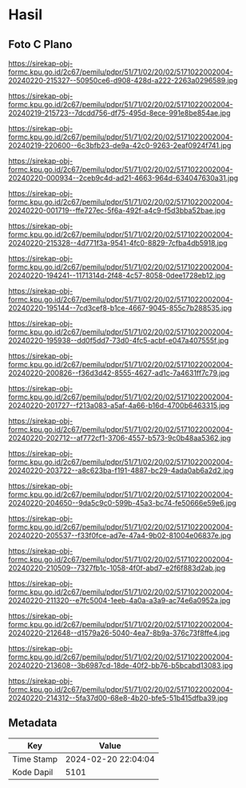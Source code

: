 # Hasil

## Foto C Plano

https://sirekap-obj-formc.kpu.go.id/2c67/pemilu/pdpr/51/71/02/20/02/5171022002004-20240220-215327--50950ce6-d908-428d-a222-2263a0296589.jpg

https://sirekap-obj-formc.kpu.go.id/2c67/pemilu/pdpr/51/71/02/20/02/5171022002004-20240219-215723--7dcdd756-df75-495d-8ece-991e8be854ae.jpg

https://sirekap-obj-formc.kpu.go.id/2c67/pemilu/pdpr/51/71/02/20/02/5171022002004-20240219-220600--6c3bfb23-de9a-42c0-9263-2eaf0924f741.jpg

https://sirekap-obj-formc.kpu.go.id/2c67/pemilu/pdpr/51/71/02/20/02/5171022002004-20240220-000934--2ceb9c4d-ad21-4663-964d-634047630a31.jpg

https://sirekap-obj-formc.kpu.go.id/2c67/pemilu/pdpr/51/71/02/20/02/5171022002004-20240220-001719--ffe727ec-5f6a-492f-a4c9-f5d3bba52bae.jpg

https://sirekap-obj-formc.kpu.go.id/2c67/pemilu/pdpr/51/71/02/20/02/5171022002004-20240220-215328--4d771f3a-9541-4fc0-8829-7cfba4db5918.jpg

https://sirekap-obj-formc.kpu.go.id/2c67/pemilu/pdpr/51/71/02/20/02/5171022002004-20240220-194241--1171314d-2f48-4c57-8058-0dee1728eb12.jpg

https://sirekap-obj-formc.kpu.go.id/2c67/pemilu/pdpr/51/71/02/20/02/5171022002004-20240220-195144--7cd3cef8-b1ce-4667-9045-855c7b288535.jpg

https://sirekap-obj-formc.kpu.go.id/2c67/pemilu/pdpr/51/71/02/20/02/5171022002004-20240220-195938--dd0f5dd7-73d0-4fc5-acbf-e047a407555f.jpg

https://sirekap-obj-formc.kpu.go.id/2c67/pemilu/pdpr/51/71/02/20/02/5171022002004-20240220-200826--f36d3d42-8555-4627-ad1c-7a4631ff7c79.jpg

https://sirekap-obj-formc.kpu.go.id/2c67/pemilu/pdpr/51/71/02/20/02/5171022002004-20240220-201727--f213a083-a5af-4a66-b16d-4700b6463315.jpg

https://sirekap-obj-formc.kpu.go.id/2c67/pemilu/pdpr/51/71/02/20/02/5171022002004-20240220-202712--af772cf1-3706-4557-b573-9c0b48aa5362.jpg

https://sirekap-obj-formc.kpu.go.id/2c67/pemilu/pdpr/51/71/02/20/02/5171022002004-20240220-203722--a8c623ba-f191-4887-bc29-4ada0ab6a2d2.jpg

https://sirekap-obj-formc.kpu.go.id/2c67/pemilu/pdpr/51/71/02/20/02/5171022002004-20240220-204650--9da5c9c0-599b-45a3-bc74-fe50666e59e6.jpg

https://sirekap-obj-formc.kpu.go.id/2c67/pemilu/pdpr/51/71/02/20/02/5171022002004-20240220-205537--f33f0fce-ad7e-47a4-9b02-81004e06837e.jpg

https://sirekap-obj-formc.kpu.go.id/2c67/pemilu/pdpr/51/71/02/20/02/5171022002004-20240220-210509--7327fb1c-1058-4f0f-abd7-e2f6f883d2ab.jpg

https://sirekap-obj-formc.kpu.go.id/2c67/pemilu/pdpr/51/71/02/20/02/5171022002004-20240220-211320--e7fc5004-1eeb-4a0a-a3a9-ac74e6a0952a.jpg

https://sirekap-obj-formc.kpu.go.id/2c67/pemilu/pdpr/51/71/02/20/02/5171022002004-20240220-212648--d1579a26-5040-4ea7-8b9a-376c73f8ffe4.jpg

https://sirekap-obj-formc.kpu.go.id/2c67/pemilu/pdpr/51/71/02/20/02/5171022002004-20240220-213608--3b6987cd-18de-40f2-bb76-b5bcabd13083.jpg

https://sirekap-obj-formc.kpu.go.id/2c67/pemilu/pdpr/51/71/02/20/02/5171022002004-20240220-214312--5fa37d00-68e8-4b20-bfe5-51b415dfba39.jpg


## Metadata

| Key        | Value               |
| ---------- | ------------------- |
| Time Stamp | 2024-02-20 22:04:04 |
| Kode Dapil | 5101                |



